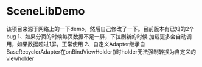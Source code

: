 # SceneLibDemo
该项目来源于网络上的一下demo，然后自己修改了一下。目前版本有已知的2个bug
1、如果分页的时候每页数据不足一屏，下拉刷新的时候  加载更多会自动调用，如果数据超过1屏，正常使用
2、自定义Adapter继承自BaseRecyclerAdapter在onBindViewHolder()时holder无法强制转换为自定义的viewholder
